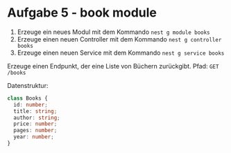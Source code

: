 # Aufgabe 5 - book module

1. Erzeuge ein neues Modul mit dem Kommando `nest g module books`
2. Erzeuge einen neuen Controller mit dem Kommando `nest g controller books`
3. Erzeuge einen neuen Service mit dem Kommando `nest g service books`

Erzeuge einen Endpunkt, der eine Liste von Büchern zurückgibt. Pfad: `GET /books`

Datenstruktur:
```ts
class Books {
  id: number;
  title: string;
  author: string;
  price: number;
  pages: number;
  year: number;
}
```